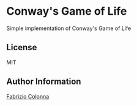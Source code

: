 # Conway's Game of Life

Simple implementation of Conway's Game of Life

## License

MIT

## Author Information

[Fabrizio Colonna](mailto:colofabrix@tin.it)
